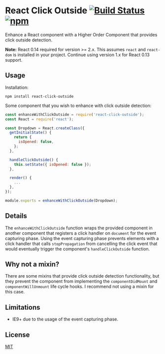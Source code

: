 # React Click Outside [![Build Status](https://travis-ci.org/kentor/react-click-outside.svg)](https://travis-ci.org/kentor/react-click-outside) [![npm](https://img.shields.io/npm/v/react-click-outside.svg)](https://www.npmjs.com/package/react-click-outside)

Enhance a React component with a Higher Order Component that provides click
outside detection.

**Note:** React 0.14 required for version >= 2.x. This assumes `react` and
`react-dom` is installed in your project. Continue using version 1.x for React
0.13 support.

## Usage
Installation:

```
npm install react-click-outside
```

Some component that you wish to enhance with click outside detection:

```js
const enhanceWithClickOutside = require('react-click-outside');
const React = require('react');

const Dropdown = React.createClass({
  getInitialState() {
    return {
      isOpened: false,
    };
  },

  handleClickOutside() {
    this.setState({ isOpened: false });
  },

  render() {
    ...
  },
});

module.exports = enhanceWithClickOutside(Dropdown);
```

## Details

The `enhanceWithClickOutside` function wraps the provided component in another
component that registers a click handler on `document` for the event capturing
phase. Using the event capturing phase prevents elements with a click handler
that calls `stopPropagation` from cancelling the click event that would
eventually trigger the component's `handleClickOutside` function.

## Why not a mixin?

There are some mixins that provide click outside detection functionality, but
they prevent the component from implementing the  `componentDidMount` and
`componentWillUnmount` life cycle hooks. I recommend not using a mixin for this
case.

## Limitations

- IE9+ due to the usage of the event capturing phase.

## License

[MIT](LICENSE.txt)
